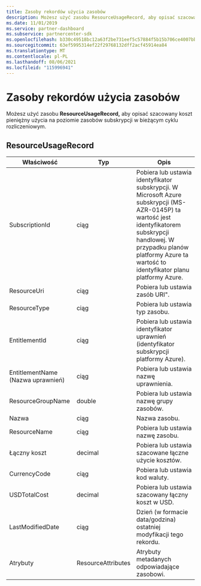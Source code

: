 ```yaml
---
title: Zasoby rekordów użycia zasobów
description: Możesz użyć zasobu ResourceUsageRecord, aby opisać szacowany koszt pieniężny użycia na poziomie zasobów subskrypcji w bieżącym cyklu rozliczeniowym.
ms.date: 11/01/2019
ms.service: partner-dashboard
ms.subservice: partnercenter-sdk
ms.openlocfilehash: b330c49518bc12a63f2be731eef5c57884f5b15b706ce4007bbdf1a7bb8fab0e
ms.sourcegitcommit: 63ef5995314ef22f29768132dff2acf45914ea84
ms.translationtype: MT
ms.contentlocale: pl-PL
ms.lasthandoff: 08/06/2021
ms.locfileid: "115996941"
---
```

# <a name="resource-usage-record-resources"></a>Zasoby rekordów użycia zasobów

Możesz użyć zasobu **ResourceUsageRecord,** aby opisać szacowany koszt pieniężny użycia na poziomie zasobów subskrypcji w bieżącym cyklu rozliczeniowym.

## <a name="resourceusagerecord"></a>ResourceUsageRecord

| Właściwość          | Typ               | Opis                                                                                                                                                                                                |
|-------------------|--------------------|------------------------------------------------------------------------------------------------------------------------------------------------------------------------------------------------------------|
| SubscriptionId    | ciąg             | Pobiera lub ustawia identyfikator subskrypcji. W Microsoft Azure subskrypcji (MS-AZR-0145P) ta wartość jest identyfikatorem subskrypcji handlowej. W przypadku planów platformy Azure ta wartość to identyfikator planu platformy Azure. |
| ResourceUri       | ciąg             | Pobiera lub ustawia zasób URI".                                                                                                                                                                            |
| ResourceType      | ciąg             | Pobiera lub ustawia typ zasobu.                                                                                                                                                                            |
| EntitlementId     | ciąg             | Pobiera lub ustawia identyfikator uprawnień (identyfikator subskrypcji platformy Azure).                                                                                                                               |
| EntitlementName (Nazwa uprawnień)   | ciąg             | Pobiera lub ustawia nazwę uprawnienia.                                                                                                                                                                         |
| ResourceGroupName | double             | Pobiera lub ustawia nazwę grupy zasobów.                                                                                                                                                                      |
| Nazwa              | ciąg             | Nazwa zasobu.                                                                                                                                                                                  |
| ResourceName      | ciąg             | Pobiera lub ustawia nazwę zasobu.                                                                                                                                                                     |
| Łączny koszt         | decimal            | Pobiera lub ustawia szacowane łączne użycie kosztów.                                                                                                                                                               |
| CurrencyCode      | ciąg             | Pobiera lub ustawia kod waluty.                                                                                                                                                                            |
| USDTotalCost      | decimal            | Pobiera lub ustawia szacowany łączny koszt w USD.                                                                                                                                                              |
| LastModifiedDate  | ciąg             | Dzień (w formacie data/godzina) ostatniej modyfikacji tego rekordu.                                                                                                                                          |
| Atrybuty        | ResourceAttributes | Atrybuty metadanych odpowiadające zasobowi.                                                                                                                                                     |
